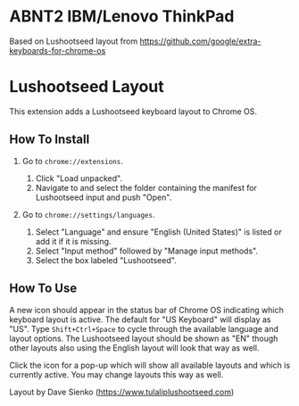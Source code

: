 # ABNT2 IBM/Lenovo ThinkPad

Based on Lushootseed layout from https://github.com/google/extra-keyboards-for-chrome-os


# Lushootseed Layout

This extension adds a Lushootseed keyboard layout to Chrome OS.

## How To Install

1. Go to `chrome://extensions`.
   1. Click "Load unpacked".
   2. Navigate to and select the folder containing the manifest for Lushootseed
      input and push "Open".

2. Go to `chrome://settings/languages`.
   1. Select "Language" and ensure "English (United States)" is listed or add
      it if it is missing.
   2. Select "Input method" followed by "Manage input methods".
   3. Select the box labeled "Lushootseed".


## How To Use

A new icon should appear in the status bar of Chrome OS indicating which
keyboard layout is active. The default for "US Keyboard" will display as "US".
Type `Shift+Ctrl+Space` to cycle through the available language and layout
options. The Lushootseed layout should be shown as "EN" though other layouts
also using the English layout will look that way as well.

Click the icon for a pop-up which will show all available layouts and which
is currently active. You may change layouts this way as well.

Layout by Dave Sienko (https://www.tulaliplushootseed.com)
